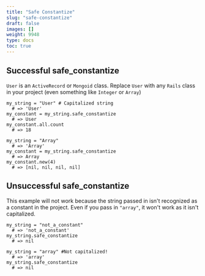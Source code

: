 ```yaml
---
title: "Safe Constantize"
slug: "safe-constantize"
draft: false
images: []
weight: 9948
type: docs
toc: true
---
```


## Successful safe_constantize
`User` is an `ActiveRecord` or `Mongoid` class. Replace `User` with any `Rails` class in your project (even something like `Integer` or `Array`)

    my_string = "User" # Capitalized string
      # => 'User'
    my_constant = my_string.safe_constantize
      # => User
    my_constant.all.count
      # => 18

    my_string = "Array"
      # => 'Array'
    my_constant = my_string.safe_constantize
      # => Array
    my_constant.new(4)
      # => [nil, nil, nil, nil]
    

## Unsuccessful safe_constantize 
This example will not work because the string passed in isn't recognized as a constant in the project. Even if you pass in `"array"`, it won't work as it isn't capitalized.    

    my_string = "not_a_constant" 
      # => 'not_a_constant'
    my_string.safe_constantize
      # => nil

    my_string = "array" #Not capitalized!
      # => 'array'
    my_string.safe_constantize
      # => nil

